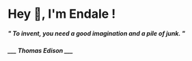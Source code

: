 <h1 title="head"> Hey 👋, I'm Endale !</h1>

**<h5><i>" To invent, you need a good imagination and a pile of junk. "</i></h5>**

*<b>___ Thomas Edison ___</b>*
